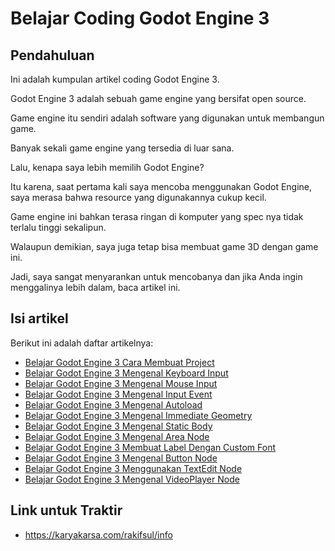 # Belajar Coding Godot Engine 3

## Pendahuluan

Ini adalah kumpulan artikel coding Godot Engine 3.

Godot Engine 3 adalah sebuah game engine yang bersifat open source.

Game engine itu sendiri adalah software yang digunakan untuk membangun game.

Banyak sekali game engine yang tersedia di luar sana.

Lalu, kenapa saya lebih memilih Godot Engine?

Itu karena, saat pertama kali saya mencoba menggunakan Godot Engine, saya merasa bahwa resource yang digunakannya cukup kecil.

Game engine ini bahkan terasa ringan di komputer yang spec nya tidak terlalu tinggi sekalipun.

Walaupun demikian, saya juga tetap bisa membuat game 3D dengan game ini.

Jadi, saya sangat menyarankan untuk mencobanya dan jika Anda ingin menggalinya lebih dalam, baca artikel ini.

## Isi artikel

Berikut ini adalah daftar artikelnya:

-   [Belajar Godot Engine 3 Cara Membuat Project](https://github.com/rakifsul/belajar_coding_godot_3/blob/main/Belajar-Godot-Engine-3-Cara-Membuat-Project.md)
-   [Belajar Godot Engine 3 Mengenal Keyboard Input](https://github.com/rakifsul/belajar_coding_godot_3/blob/main/Belajar-Godot-Engine-3-Mengenal-Keyboard-Input.md)
-   [Belajar Godot Engine 3 Mengenal Mouse Input](https://github.com/rakifsul/belajar_coding_godot_3/blob/main/Belajar-Godot-Engine-3-Mengenal-Mouse-Input.md)
-   [Belajar Godot Engine 3 Mengenal Input Event](https://github.com/rakifsul/belajar_coding_godot_3/blob/main/Belajar-Godot-Engine-3-Mengenal-Input-Event.md)
-   [Belajar Godot Engine 3 Mengenal Autoload](https://github.com/rakifsul/belajar_coding_godot_3/blob/main/Belajar-Godot-Engine-3-Mengenal-Autoload.md)
-   [Belajar Godot Engine 3 Mengenal Immediate Geometry](https://github.com/rakifsul/belajar_coding_godot_3/blob/main/Belajar-Godot-Engine-3-Mengenal-Immediate-Geometry.md)
-   [Belajar Godot Engine 3 Mengenal Static Body](https://github.com/rakifsul/belajar_coding_godot_3/blob/main/Belajar-Godot-Engine-3-Mengenal-Static-Body.md)
-   [Belajar Godot Engine 3 Mengenal Area Node](https://github.com/rakifsul/belajar_coding_godot_3/blob/main/Belajar-Godot-Engine-3-Mengenal-Area-Node.md)
-   [Belajar Godot Engine 3 Membuat Label Dengan Custom Font](https://github.com/rakifsul/belajar_coding_godot_3/blob/main/Belajar-Godot-Engine-3-Membuat-Label-Dengan-Custom-Font.md)
-   [Belajar Godot Engine 3 Mengenal Button Node](https://github.com/rakifsul/belajar_coding_godot_3/blob/main/Belajar-Godot-Engine-3-Mengenal-Button-Node.md)
-   [Belajar Godot Engine 3 Menggunakan TextEdit Node](https://github.com/rakifsul/belajar_coding_godot_3/blob/main/Belajar-Godot-Engine-3-Menggunakan-TextEdit-Node.md)
-   [Belajar Godot Engine 3 Mengenal VideoPlayer Node](https://github.com/rakifsul/belajar_coding_godot_3/blob/main/Belajar-Godot-Engine-3-Mengenal-VideoPlayer-Node.md)

## Link untuk Traktir

- https://karyakarsa.com/rakifsul/info
